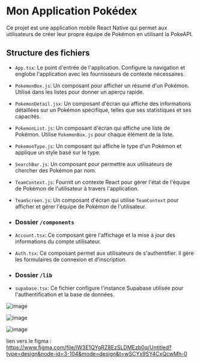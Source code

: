 # Mon Application Pokédex

Ce projet est une application mobile React Native qui permet aux utilisateurs de créer leur propre équipe de Pokémon en utilisant la PokeAPI.

## Structure des fichiers

- `App.tsx`: Le point d'entrée de l'application. Configure la navigation et englobe l'application avec les fournisseurs de contexte nécessaires.
- `PokemonBox.js`: Un composant pour afficher un résumé d'un Pokémon. Utilisé dans les listes pour donner un aperçu rapide.
- `PokemonDetail.jsx`: Un composant d'écran qui affiche des informations détaillées sur un Pokémon spécifique, telles que ses statistiques et ses capacités.
- `PokemonList.js`: Un composant d'écran qui affiche une liste de Pokémon. Utilise `PokemonBox.js` pour chaque élément de la liste.
- `PokemonType.js`: Un composant qui affiche le type d'un Pokémon et applique un style basé sur le type.
- `SearchBar.js`: Un composant pour permettre aux utilisateurs de chercher des Pokémon par nom.
- `TeamContext.js`: Fournit un contexte React pour gérer l'état de l'équipe de Pokémon de l'utilisateur à travers l'application.
- `TeamScreen.js`: Un composant d'écran qui utilise `TeamContext` pour afficher et gérer l'équipe de Pokémon de l'utilisateur.

- ### Dossier `/components`
- `Account.tsx`: Ce composant gère l'affichage et la mise à jour des informations du compte utilisateur.
- `Auth.tsx`: Ce composant permet aux utilisateurs de s'authentifier. Il gère les formulaires de connexion et d'inscription.

- ### Dossier `/lib`
- `supabase.tsx`: Ce fichier configure l'instance Supabase utilisée pour l'authentification et la base de données.




![image](https://github.com/lucasDrzt/PokedexReactNative/assets/115454870/1b016a98-3b25-4d54-b71f-a1a060ce73b6)

![image](https://github.com/lucasDrzt/PokedexReactNative/assets/115454870/e52bae12-ab1d-42ba-bab9-8ba31506f823)

![image](https://github.com/lucasDrzt/PokedexReactNative/assets/115454870/e072313e-a0c6-455a-a7b3-2b912e0dbbdd)


lien vers le figma : https://www.figma.com/file/lW3E1QYgRZ8EzSLDMEzb0q/Untitled?type=design&node-id=3-104&mode=design&t=wSCYx9SY4CxQcwMh-0
